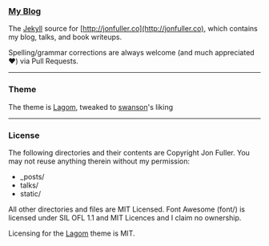 ### [My Blog](http://jonfuller.co)

The [Jekyll](http://jekyllrb.com/) source for [http://jonfuller.co](http://jonfuller.co), which contains my blog, talks, and book writeups.

Spelling/grammar corrections are always welcome (and much appreciated :heart:) via Pull Requests.

---
### Theme
The theme is [Lagom](https://github.com/swanson/lagom), tweaked to [swanson](https://github.com/swanson)'s liking 

---

### License
The following directories and their contents are Copyright Jon Fuller. You may not reuse anything therein without my permission:

* _posts/
* talks/
* static/

All other directories and files are MIT Licensed. Font Awesome (font/) is licensed under SIL OFL 1.1 and MIT Licences and I claim no ownership.

Licensing for the [Lagom](https://github.com/swanson/lagom) theme is MIT.
